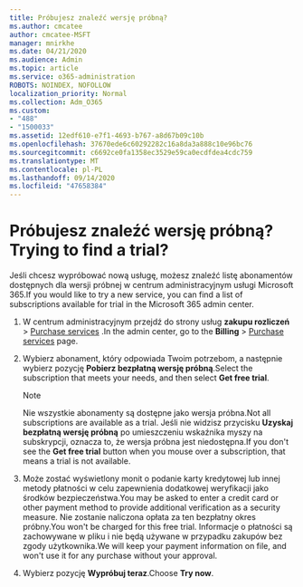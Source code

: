 ```yaml
---
title: Próbujesz znaleźć wersję próbną?
ms.author: cmcatee
author: cmcatee-MSFT
manager: mnirkhe
ms.date: 04/21/2020
ms.audience: Admin
ms.topic: article
ms.service: o365-administration
ROBOTS: NOINDEX, NOFOLLOW
localization_priority: Normal
ms.collection: Adm_O365
ms.custom:
- "488"
- "1500033"
ms.assetid: 12edf610-e7f1-4693-b767-a8d67b09c10b
ms.openlocfilehash: 37670ede6c60292282c16a8da3a888c10e96bc76
ms.sourcegitcommit: c6692ce0fa1358ec3529e59ca0ecdfdea4cdc759
ms.translationtype: MT
ms.contentlocale: pl-PL
ms.lasthandoff: 09/14/2020
ms.locfileid: "47658384"
---
```

# <a name="trying-to-find-a-trial"></a><span data-ttu-id="2c9a6-102">Próbujesz znaleźć wersję próbną?</span><span class="sxs-lookup"><span data-stu-id="2c9a6-102">Trying to find a trial?</span></span>

<span data-ttu-id="2c9a6-103">Jeśli chcesz wypróbować nową usługę, możesz znaleźć listę abonamentów dostępnych dla wersji próbnej w centrum administracyjnym usługi Microsoft 365.</span><span class="sxs-lookup"><span data-stu-id="2c9a6-103">If you would like to try a new service, you can find a list of subscriptions available for trial in the Microsoft 365 admin center.</span></span>
  
1. <span data-ttu-id="2c9a6-104">W centrum administracyjnym przejdź do strony usług **zakupu rozliczeń** \> [Purchase services](https://go.microsoft.com/fwlink/p/?linkid=868433) .</span><span class="sxs-lookup"><span data-stu-id="2c9a6-104">In the admin center, go to the **Billing** \> [Purchase services](https://go.microsoft.com/fwlink/p/?linkid=868433) page.</span></span>

2. <span data-ttu-id="2c9a6-105">Wybierz abonament, który odpowiada Twoim potrzebom, a następnie wybierz pozycję  **Pobierz bezpłatną wersję próbną**.</span><span class="sxs-lookup"><span data-stu-id="2c9a6-105">Select the subscription that meets your needs, and then select  **Get free trial**.</span></span>

    > [!NOTE]
    > <span data-ttu-id="2c9a6-106">Nie wszystkie abonamenty są dostępne jako wersja próbna.</span><span class="sxs-lookup"><span data-stu-id="2c9a6-106">Not all subscriptions are available as a trial.</span></span> <span data-ttu-id="2c9a6-107">Jeśli nie widzisz przycisku **Uzyskaj bezpłatną wersję próbną** po umieszczeniu wskaźnika myszy na subskrypcji, oznacza to, że wersja próbna jest niedostępna.</span><span class="sxs-lookup"><span data-stu-id="2c9a6-107">If you don't see the **Get free trial** button when you mouse over a subscription, that means a trial is not available.</span></span>
  
3. <span data-ttu-id="2c9a6-108">Może zostać wyświetlony monit o podanie karty kredytowej lub innej metody płatności w celu zapewnienia dodatkowej weryfikacji jako środków bezpieczeństwa.</span><span class="sxs-lookup"><span data-stu-id="2c9a6-108">You may be asked to enter a credit card or other payment method to provide additional verification as a security measure.</span></span> <span data-ttu-id="2c9a6-109">Nie zostanie naliczona opłata za ten bezpłatny okres próbny.</span><span class="sxs-lookup"><span data-stu-id="2c9a6-109">You won't be charged for this free trial.</span></span> <span data-ttu-id="2c9a6-110">Informacje o płatności są zachowywane w pliku i nie będą używane w przypadku zakupów bez zgody użytkownika.</span><span class="sxs-lookup"><span data-stu-id="2c9a6-110">We will keep your payment information on file, and won't use it for any purchase without your approval.</span></span>

4. <span data-ttu-id="2c9a6-111">Wybierz pozycję **Wypróbuj teraz**.</span><span class="sxs-lookup"><span data-stu-id="2c9a6-111">Choose **Try now**.</span></span>